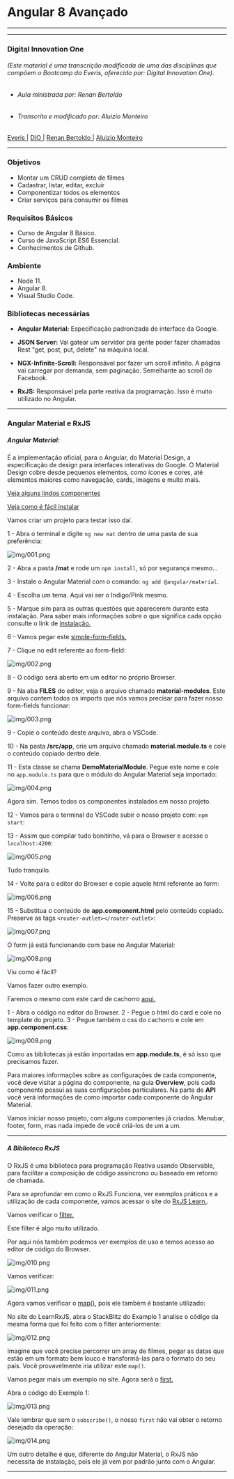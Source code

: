 #  Angular 8 Avançado

___
___

### Digital Innovation One

###### *(Este material é uma transcrição modificada de uma das disciplinas que compõem o Bootcamp da Everis, oferecido por: Digital Innovation One).*

* ###### *Aula ministrada por: Renan Bertoldo*

* ###### *Transcrito e modificado por: Aluizio Monteiro*

[Everis |]( https://www.everis.com/)
[ DIO |](https://www.linkedin.com/school/digitalinnovation-one/about/)
[ Renan Bertoldo |](https://www.linkedin.com/in/renan-rafael-bertoldo/)
[ Aluizio Monteiro](https://www.linkedin.com/in/aluizio-monteiro/)

___

### Objetivos

* Montar um CRUD completo de filmes
* Cadastrar, listar, editar, excluir
* Componentizar todos os elementos
* Criar serviços para consumir os filmes
 
### Requisitos Básicos

 * Curso de Angular 8 Básico.
 * Curso de JavaScript ES6 Essencial.
 * Conhecimentos de Github.

### Ambiente

 * Node 11.
 * Angular 8.
 * Visual Studio Code.

### Bibliotecas necessárias

* **Angular Material:** Especificação padronizada de interface da Google.

* **JSON Server:** Vai gatear um servidor pra gente poder fazer chamadas Rest "get, post, put, delete" na máquina local.

* **NGX-Infinite-Scroll:** Responsável por fazer um scroll infinito. A página vai carregar por demanda, sem paginação. Semelhante ao scroll do Facebook.

* **RxJS:** Responsável pela parte reativa da programação. Isso é muito utilizado no Angular.

___

### Angular Material e RxJS

##### Angular Material:
É a implementação oficial, para o Angular, do Material Design, a especificação de design para interfaces interativas do Google. O Material Design cobre desde pequenos elementos, como ícones e cores, até elementos maiores como navegação, cards, imagens e muito mais.

[Veja alguns lindos componentes](https://material.angular.io/components/categories)

[Veja como é fácil instalar](https://material.angular.io/guide/getting-started)

Vamos criar um projeto para testar isso daí.

1 - Abra o terminal e digite `ng new mat` dentro de uma pasta de sua preferência:

![img/001.png](https://github.com/aluiziomonteiro/angular-avc/blob/master/img/001.png)

2 - Abra a pasta **/mat** e rode um `npm install`, só por segurança mesmo...

3 - Instale o Angular Material com o comando: `ng add @angular/material`.

4 - Escolha um tema. Aqui vai ser o Indigo/Pink mesmo.

5 - Marque sim para as outras questões que aparecerem durante esta instalação. Para saber mais informações sobre o que significa cada opção consulte o link de [instalação.](https://material.angular.io/guide/getting-started)

6 - Vamos pegar este [simple-form-fields.](https://material.angular.io/components/form-field/overview)

7 - Clique no edit referente ao form-field:

![img/002.png](https://github.com/aluiziomonteiro/angular-avc/blob/master/img/002.png)

8 - O código será aberto em um editor no próprio Browser.

9 - Na aba **FILES** do editor, veja o arquivo chamado **material-modules**. Este arquivo contem todos os imports que nós vamos precisar para fazer nosso form-fields funcionar:

![img/003.png](https://github.com/aluiziomonteiro/angular-avc/blob/master/img/003.png)

9 - Copie o conteúdo deste arquivo, abra o VSCode.

10 - Na pasta **/src/app**, crie um arquivo chamado **material.module.ts** e cole o conteúdo copiado dentro dele.

11 - Esta classe se chama **DemoMaterialModule**. Pegue este nome e cole no `app.module.ts` para que o módulo do Angular Material seja importado:

![img/004.png](https://github.com/aluiziomonteiro/angular-avc/blob/master/img/004.png)

Agora sim. Temos todos os componentes instalados em nosso projeto.

12 - Vamos para o terminal do VSCode subir o nosso projeto com: `npm start`:

13 - Assim que compilar tudo bonitinho, vá para o Browser e acesse o `localhost:4200`:

![img/005.png](https://github.com/aluiziomonteiro/angular-avc/blob/master/img/005.png)

Tudo tranquilo.

14 - Volte para o editor do Browser e copie aquele html referente ao form:

![img/006.png](https://github.com/aluiziomonteiro/angular-avc/blob/master/img/006.png)

15 - Substitua o conteúdo de **app.component.html** pelo conteúdo copiado. Preserve as tags `<router-outlet></router-outlet>`:

![img/007.png](https://github.com/aluiziomonteiro/angular-avc/blob/master/img/007.png)

O form já está funcionando com base no Angular Material:

![img/008.png](https://github.com/aluiziomonteiro/angular-avc/blob/master/img/008.png)

Viu como é fácil?

Vamos fazer outro exemplo. 

Faremos o mesmo com este card de cachorro [aqui.](https://material.angular.io/components/card/examples)

1 - Abra o código no editor do Browser.
2 - Pegue o html do card e cole no template do projeto.
3 - Pegue também o css do cachorro e cole em **app.component.css**:

![img/009.png](https://github.com/aluiziomonteiro/angular-avc/blob/master/img/009.png)

Como as bibliotecas já estão importadas em **app.module.ts**, é só isso que precisamos fazer.

Para maiores informações sobre as configurações de cada componente, você deve visitar a página do componente, na guia **Overview**, pois cada componente possui as suas configurações particulares. Na parte de **API** você verá informações de como importar cada componente do Angular Material.

Vamos iniciar nosso projeto, com alguns componentes já criados. Menubar, footer, form,  mas nada impede de você criá-los de um a um.



___
##### A Biblioteca RxJS

O RxJS é uma biblioteca para programação Reativa usando Observable, para facilitar a composição de código assíncrono ou baseado em retorno de chamada.

Para se aprofundar em como o RxJS Funciona, ver exemplos práticos e a utilização de cada componente, vamos acessar o site do [RxJS Learn.](https://www.learnrxjs.io/).

Vamos verificar o [filter.](https://www.learnrxjs.io/learn-rxjs/operators/filtering/filter)

Este filter é algo muito utilizado.

Por aqui nós também podemos ver exemplos de uso e temos acesso ao editor de código do Browser.

![img/010.png](https://github.com/aluiziomonteiro/angular-avc/blob/master/img/010.png)

Vamos verificar:

![img/011.png](https://github.com/aluiziomonteiro/angular-avc/blob/master/img/011.png)

Agora vamos verificar o [map()](https://www.learnrxjs.io/learn-rxjs/operators/transformation/map), pois ele também é bastante utilizado:

No site do LearnRxJS, abra o StackBlitz do Examplo 1 analise o código da mesma forma que foi feito com o filter anteriormente:

![img/012.png](https://github.com/aluiziomonteiro/angular-avc/blob/master/img/012.png)

Imagine que você precise percorrer um array de filmes, pegar as datas que estão em um formato bem louco e transformá-las para o formato do seu país. Você provavelmente iria utilizar este `map()`.

Vamos pegar mais um exemplo no site. Agora será o [first.](https://www.learnrxjs.io/learn-rxjs/operators/filtering/first)

Abra o código do Exemplo 1:

![img/013.png](https://github.com/aluiziomonteiro/angular-avc/blob/master/img/013.png)

Vale lembrar que sem o `subscribe()`, o nosso `first` não vai obter o retorno desejado da operação:

![img/014.png](https://github.com/aluiziomonteiro/angular-avc/blob/master/img/014.png)

Um outro detalhe é que, diferente do Angular Material, o RxJS não necessita de instalação, pois ele já vem por padrão junto com o Angular.
___





















